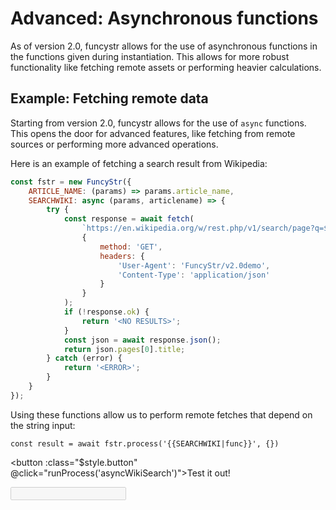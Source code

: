 # Advanced: Asynchronous functions

As of version 2.0, funcystr allows for the use of asynchronous functions in the functions given during instantiation. This allows for more robust functionality like fetching remote assets or performing heavier calculations.

## Example: Fetching remote data

Starting from version 2.0, funcystr allows for the use of `async` functions. This opens the door for advanced features, like fetching from remote sources or performing more advanced operations.

Here is an example of fetching a search result from Wikipedia:

```js
const fstr = new FuncyStr({
    ARTICLE_NAME: (params) => params.article_name,
    SEARCHWIKI: async (params, articlename) => {
        try {
            const response = await fetch(
                `https://en.wikipedia.org/w/rest.php/v1/search/page?q=${articlename}&limit=1`,
                {
                    method: 'GET',
                    headers: {
                        'User-Agent': 'FuncyStr/v2.0demo',
                        'Content-Type': 'application/json'
                    }
                }
            );
            if (!response.ok) {
                return '<NO RESULTS>';
            }
            const json = await response.json();
            return json.pages[0].title;
        } catch (error) {
            return '<ERROR>';
        }
    }
});
```

Using these functions allow us to perform remote fetches that depend on the string input:

```
const result = await fstr.process('{{SEARCHWIKI|func}}', {})
```
<button :class="$style.button" @click="runProcess('asyncWikiSearch')">Test it out!</button>

<input type="text" :class="$style.result" disabled :value="asyncWikiSearchResult" />

<script setup>
import { ref } from 'vue'
import FuncyStr from '../lib/funcystr.module.js'

const asyncWikiSearchResult = ref('Result')

async function runProcess(example) {
    const fstr = new FuncyStr({
        ARTICLE_NAME: (params) => params.article_name,
        SEARCHWIKI: async (params, articlename) => {
            try {
                const response = await fetch(
                    `https://en.wikipedia.org/w/rest.php/v1/search/page?q=${articlename}&limit=1`,
                    {
                        method: 'GET',
                        headers: {
                            'User-Agent': 'FuncyStr/v2.0demo',
                            'Content-Type': 'application/json'
                        }
                    }
                );
                if (!response.ok) {
                    return '<NO RESULTS>';
                }
                const json = await response.json();
                return json.pages[0].title;
            } catch (error) {
                return '<ERROR>';
            }
        }
    });

    if (example === 'asyncWikiSearch') {
        asyncWikiSearchResult.value = '⏳'
        asyncWikiSearchResult.value = await fstr.process('{{SEARCHWIKI|func}}', {})
    }
}
</script>

<style module>
.button {
    background-color: #3384f9;
    /* font-weight: bold; */
    padding: 0.5em;
    border-radius: 0.5em;
    color: black;
}

.result {
    font-family: monospace;
    background-color: #161618;
    color: #b6c0c1;
    padding: 0.5em 1em;
    border-radius: 0.5em;
    width: 100%;
}
</style>